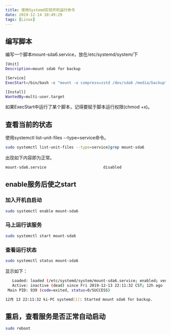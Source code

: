 ```yaml
---
title: 使用Systemd实现开机运行命令
date: 2019-12-14 10:49:29
tags: [Linux]
---
```


## 编写脚本
编写一个脚本mount-sda6.service，放在/etc/systemd/system/下
```bash
[Unit]
Description=mount sda6 for backup

[Service]
ExecStart=/bin/bash -c "mount -o compress=zstd /dev/sda6 /media/backup"

[Install]
WantedBy=multi-user.target
```
如果ExecStart中运行了某个脚本，记得要赋于脚本运行权限(chmod +x)。

## 查看当前的状态
使用systemctl list-unit-files --type=service命令。
```bash
sudo systemctl list-unit-files --type=service|grep mount-sda6
```
出现如下内容即为正常。
```bash
mount-sda6.service                         disabled
```

## enable服务后使之start
### 加入开机自启动
```bash
sudo systemctl enable mount-sda6
```
### 马上运行该服务
```bash
sudo systemctl start mount-sda6
```

### 查看运行状态
```bash
sudo systemctl status mount-sda6
```
显示如下：
```bash
   Loaded: loaded (/etc/systemd/system/mount-sda6.service; enabled; vendor preset: enabled)
   Active: inactive (dead) since Fri 2019-12-13 22:11:32 CST; 12h ago
 Main PID: 939 (code=exited, status=0/SUCCESS)

12月 13 22:11:32 ki-PC systemd[1]: Started mount sda6 for backup.
```

## 重启，查看服务是否正常自动启动
```bash
sudo reboot
```
